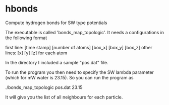 # hbonds
Compute hydrogen bonds for SW type potentials

The executable is called 'bonds_map_topologic'. It needs a configurations in the following format

first line: [time stamp] [number of atoms] [box_x] [box_y] [box_z]
other lines: [x] [y] [z] for each atom


In the directory I included a sample "pos.dat" file.

To run the program you then need to specify the SW lambda parameter (which for mW water is 23.15). So you can run the program as

./bonds_map_topologic pos.dat 23.15

It will give you the list of all neighbours for each particle.
